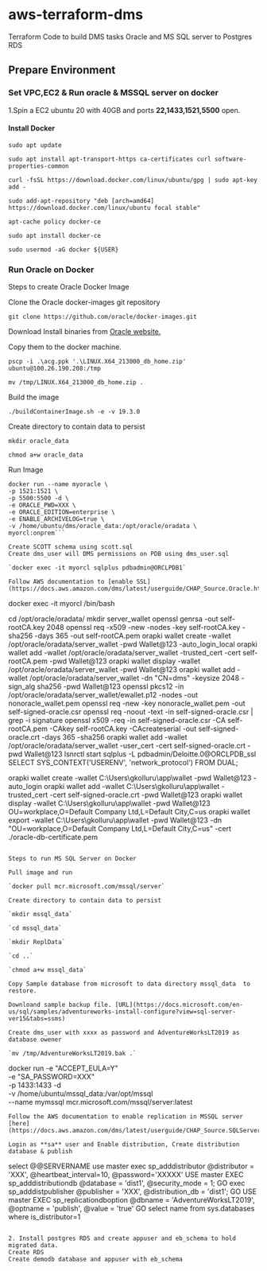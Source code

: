 # aws-terraform-dms
Terraform Code to build DMS tasks Oracle and MS SQL server to Postgres RDS

## Prepare Environment

### Set VPC,EC2 & Run oracle & MSSQL server on docker

1.Spin a EC2 ubuntu 20 with 40GB and ports __22,1433,1521,5500__ open.

#### Install Docker

`sudo apt update`

`sudo apt install apt-transport-https ca-certificates curl software-properties-common`

`curl -fsSL https://download.docker.com/linux/ubuntu/gpg | sudo apt-key add -`

`sudo add-apt-repository "deb [arch=amd64] https://download.docker.com/linux/ubuntu focal stable"`

`apt-cache policy docker-ce`

`sudo apt install docker-ce`

`sudo usermod -aG docker ${USER}`

### Run Oracle on Docker

 Steps to create Oracle Docker Image
 
Clone the Oracle docker-images git repository

`git clone https://github.com/oracle/docker-images.git`

Download Install binaries from [Oracle website.](https://www.oracle.com/database/technologies/oracle19c-linux-downloads.html)

Copy them to the docker machine.

`pscp -i .\acg.ppk '.\LINUX.X64_213000_db_home.zip' ubuntu@100.26.190.208:/tmp`

`mv /tmp/LINUX.X64_213000_db_home.zip .`

Build the image

`./buildContainerImage.sh -e -v 19.3.0`

Create directory to contain data to persist

`mkdir oracle_data`

`chmod a+w oracle_data`

Run Image

```
docker run --name myoracle \
-p 1521:1521 \
-p 5500:5500 -d \
-e ORACLE_PWD=XXX \
-e ORACLE_EDITION=enterprise \
-e ENABLE_ARCHIVELOG=true \
-v /home/ubuntu/dms/oracle_data:/opt/oracle/oradata \
myorcl:onprem```

Create SCOTT schema using scott.sql 
Create dms_user will DMS permissions on PDB using dms_user.sql

`docker exec -it myorcl sqlplus pdbadmin@ORCLPDB1`

Follow AWS documentation to [enable SSL](https://docs.aws.amazon.com/dms/latest/userguide/CHAP_Source.Oracle.html#CHAP_Security.SSL.Oracle)
```
docker exec -it myorcl /bin/bash

cd /opt/oracle/oradata/
mkdir server_wallet
openssl genrsa -out self-rootCA.key 2048
openssl req -x509 -new -nodes -key self-rootCA.key -sha256 -days 365 -out self-rootCA.pem
orapki wallet create -wallet /opt/oracle/oradata/server_wallet -pwd  Wallet@123 -auto_login_local
orapki wallet add -wallet /opt/oracle/oradata/server_wallet -trusted_cert -cert self-rootCA.pem -pwd Wallet@123
orapki wallet display -wallet /opt/oracle/oradata/server_wallet -pwd Wallet@123
orapki wallet add -wallet /opt/oracle/oradata/server_wallet -dn "CN=dms" -keysize 2048 -sign_alg sha256 -pwd Wallet@123
openssl pkcs12 -in /opt/oracle/oradata/server_wallet/ewallet.p12 -nodes -out nonoracle_wallet.pem
openssl req -new -key nonoracle_wallet.pem -out self-signed-oracle.csr
openssl req -noout -text -in self-signed-oracle.csr | grep -i signature
openssl x509 -req -in self-signed-oracle.csr -CA self-rootCA.pem -CAkey self-rootCA.key -CAcreateserial -out self-signed-oracle.crt -days 365 -sha256
orapki wallet add -wallet /opt/oracle/oradata/server_wallet -user_cert -cert self-signed-oracle.crt -pwd Wallet@123
lsnrctl start
sqlplus -L pdbadmin/Deloitte.0@ORCLPDB_ssl
SELECT SYS_CONTEXT('USERENV', 'network_protocol') FROM DUAL;

orapki wallet create -wallet C:\Users\gkolluru\app\wallet -pwd  Wallet@123 -auto_login
orapki wallet add -wallet C:\Users\gkolluru\app\wallet  -trusted_cert -cert self-signed-oracle.crt -pwd Wallet@123
orapki wallet display -wallet C:\Users\gkolluru\app\wallet -pwd Wallet@123
OU=workplace,O=Default Company Ltd,L=Default City,C=us
orapki wallet export -wallet C:\Users\gkolluru\app\wallet -pwd Wallet@123 -dn "OU=workplace,O=Default Company Ltd,L=Default City,C=us" -cert ./oracle-db-certificate.pem
```

Steps to run MS SQL Server on Docker

Pull image and run 

`docker pull mcr.microsoft.com/mssql/server`

Create directory to contain data to persist

`mkdir mssql_data`

`cd mssql_data`

`mkdir ReplData`

`cd ..`

`chmod a+w mssql_data`

Copy Sample database from microsoft to data directory mssql_data  to restore.

Downloand sample backup file. [URL](https://docs.microsoft.com/en-us/sql/samples/adventureworks-install-configure?view=sql-server-ver15&tabs=ssms)

Create dms_user with xxxx as password and AdventureWorksLT2019 as database owener

`mv /tmp/AdventureWorksLT2019.bak .`

```
docker run -e "ACCEPT_EULA=Y" \
-e "SA_PASSWORD=XXX" \
-p 1433:1433 -d \
-v /home/ubuntu/mssql_data:/var/opt/mssql \
--name mymssql mcr.microsoft.com/mssql/server:latest
```
Follow the AWS documentation to enable replication in MSSQL server [here](https://docs.aws.amazon.com/dms/latest/userguide/CHAP_Source.SQLServer.html#CHAP_Source.SQLServer.Prerequisites)

Login as **sa** user and Enable distribution, Create distribution database & publish
```
select @@SERVERNAME
use master
exec sp_adddistributor 
 @distributor = 'XXX',
 @heartbeat_interval=10,
 @password='XXXXX'
USE master
EXEC sp_adddistributiondb 
    @database = 'dist1', 
    @security_mode = 1;
GO
exec sp_adddistpublisher 
@publisher = 'XXX', 
@distribution_db = 'dist1';
GO
USE master 
EXEC sp_replicationdboption 
@dbname = 'AdventureWorksLT2019', 
@optname = 'publish', 
@value = 'true'
GO
select name from sys.databases where is_distributor=1
```

2. Install postgres RDS and create appuser and eb_schema to hold migrated data.
Create RDS
Create demodb database and appuser with eb_schema
